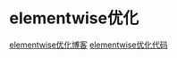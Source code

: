 # elementwise优化
[elementwise优化博客](https://zhuanlan.zhihu.com/p/488601925)
[elementwise优化代码](https://github.com/Liu-xiandong/How_to_optimize_in_GPU/blob/master/elementwise/elementwise_add.cu)